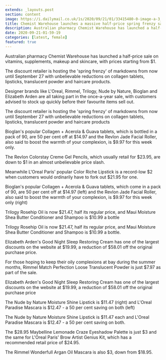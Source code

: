 ```yaml
---
extends: _layouts.post
section: content
image: https://i.dailymail.co.uk/1s/2020/09/21/01/33415480-0-image-a-3_1600647138762.jpg 
title: Chemist Warehouse launches a massive half-price spring frenzy sale 
description: Australian pharmacy Chemist Warehouse has launched a half-price sale on vitamins, supplements, makeup and skincare, with prices starting from just $1. 
date: 2020-09-21-01-59-19 
categories: [latest, female] 
featured: true 
--- 
```

Australian pharmacy Chemist Warehouse has launched a half-price sale on vitamins, supplements, makeup and skincare, with prices starting from $1.

The discount retailer is hosting the 'spring frenzy' of markdowns from now until September 27 with unbelievable reductions on collagen tablets, lipsticks, translucent powder and haircare products.

Designer brands like L'Oreal, Rimmel, Trilogy, Nude by Nature, Bioglan and Elizabeth Arden are all taking part in the once-a-year sale, with customers advised to stock up quickly before their favourite items sell out.

The discount retailer is hosting the 'spring frenzy' of markdowns from now until September 27 with unbelievable reductions on collagen tablets, lipsticks, translucent powder and haircare products

Bioglan's popular Collagen + Acerola & Guava tablets, which is bottled in a pack of 90, are 50 per cent off at $14.97 and the Revlon Jade Facial Roller, also said to boost the warmth of your complexion, is $9.97 for this week only.

The Revlon Colorstay Creme Gel Pencils, which usually retail for $23.95, are down to $1 in an almost unbelievable price slash.

Meanwhile L'Oreal Paris' popular Color Riche Lipstick is a record-low $2 when customers would ordinarily have to fork out $21.95 for one.

Bioglan's popular Collagen + Acerola & Guava tablets, which come in a pack of 90, are 50 per cent off at $14.97 (left) and the Revlon Jade Facial Roller, also said to boost the warmth of your complexion, is $9.97 for this week only (right)

Trilogy Rosehip Oil is now $21.47, half its regular price, and Maui Moisture Shea Butter Conditioner and Shampoo is $10.99 a bottle

Trilogy Rosehip Oil is now $21.47, half its regular price, and Maui Moisture Shea Butter Conditioner and Shampoo is $10.99 a bottle.

Elizabeth Arden's Good Night Sleep Restoring Cream has one of the largest discounts on the website at $19.99, a reduction of $58.01 off the original purchase price.

For those hoping to keep their oily complexions at bay during the summer months, Rimmel Match Perfection Loose Translucent Powder is just $7.97 as part of the sale.

Elizabeth Arden's Good Night Sleep Restoring Cream has one of the largest discounts on the website at $19.99, a reduction of $58.01 off the original purchase price

The Nude by Nature Moisture Shine Lipstick is $11.47 (right) and L'Oreal Paradise Mascara is $12.47 - a 50 per cent saving on both (left)

The Nude by Nature Moisture Shine Lipstick is $11.47 each and L'Oreal Paradise Mascara is $12.47 - a 50 per cent saving on both.

The $28.95 Maybelline Lemonade Craze Eyeshadow Palette is just $3 and the same for L'Oreal Paris' Brow Artist Genius Kit, which has a recommended retail price of $24.95.

The Rimmel Wonderfull Argan Oil Mascara is also $3, down from $18.95.

